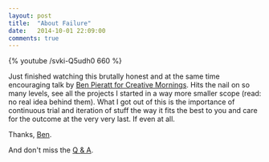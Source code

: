 ```yaml
---
layout: post
title:  "About Failure"
date:   2014-10-01 22:09:00
comments: true
---
```


{% youtube /svki-Q5udh0 660 %}

Just finished watching this brutally honest and at the same time encouraging talk by [Ben Pieratt for Creative Mornings](http://creativemornings.com/talks/ben-pieratt/2). Hits the nail on so many levels, see all the projects I started in a way more smaller scope (read: no real idea behind them). What I got out of this is the importance of continuous trial and iteration of stuff the way it fits the best to you and care for the outcome at the very very last. If even at all.

Thanks, [Ben](https://twitter.com/pieratt "@pieratt").

And don't miss the [Q & A](http://creativemornings.com/talks/ben-pieratt/1).
